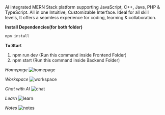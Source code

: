 AI integrated MERN Stack platform supporting JavaScript, C++, Java, PHP & TypeScript. All in one Intuitive, Customizable Interface. Ideal for all skill levels, It offers a seamless experience for coding, learning & collaboration.


**Install Dependencies(for both folder)**
   ```bash
npm install

   ```

**To Start**
1. npm run dev (Run this command inside Frontend Folder)
2. npm start (Run this command inside Backend Folder)

*Homepage*
![homepage](https://github.com/user-attachments/assets/040856fa-6beb-44f9-ab00-8036abfabe18)

*Workspace*
![workspace](https://github.com/user-attachments/assets/e00e771a-7d9e-4c7c-afa9-4e5f2596680c)

*Chat with AI*
![chat](https://github.com/user-attachments/assets/b876e1bb-d224-480c-902e-ab3bb974ea77)

*Learn*
![learn](https://github.com/user-attachments/assets/aa83e049-d1c2-4cb9-a88a-b2a67adb1eb2)

*Notes*
![notes](https://github.com/user-attachments/assets/515aec16-a537-479d-a113-fdd484413b37)
